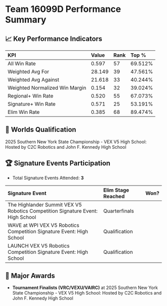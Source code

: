 # Team 16099D Performance Summary

## 📈 Key Performance Indicators
| KPI | Value | Rank | Top % |
|:---|:-----|:----|:------|
| All Win Rate | 0.597 | 57 | 69.512% |
| Weighted Avg For | 28.149 | 39 | 47.561% |
| Weighted Avg Against | 21.618 | 33 | 40.244% |
| Weighted Normalized Win Margin | 0.154 | 32 | 39.024% |
| Regional+ Win Rate | 0.520 | 55 | 67.073% |
| Signature+ Win Rate | 0.571 | 25 | 53.191% |
| Elim Win Rate | 0.385 | 68 | 89.474% |


## 🎯 Worlds Qualification
2025 Southern New York State Championship - VEX V5 High School: Hosted by C2C Robotics and John F. Kennedy High School

## 🏆 Signature Events Participation
- Total Signature Events Attended: **3**

| Signature Event | Elim Stage Reached | Won? |
|:----------------|:-------------------|:----|
| The Highlander Summit VEX V5 Robotics Competition Signature Event: High School | Quarterfinals |  |
| WAVE at WPI VEX V5 Robotics Competition Signature Event: High School | Qualification |  |
| LAUNCH VEX V5 Robotics Competition Signature Event: High School | Qualification |  |


## 🥇 Major Awards
- **Tournament Finalists (VRC/VEXU/VAIRC)** at 2025 Southern New York State Championship - VEX V5 High School: Hosted by C2C Robotics and John F. Kennedy High School

